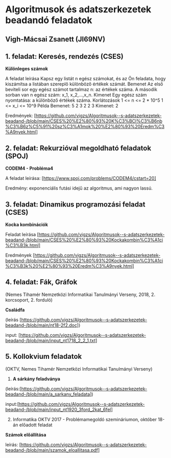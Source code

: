 # Algoritmusok és adatszerkezetek beadandó feladatok

## Vigh-Mácsai Zsanett (JI69NV)

## 1. feladat: Keresés, rendezés (CSES)
**Különleges számok** 

A feladat leírása
Kapsz egy listát n egész számokat, és az Ön feladata, hogy kiszámítsa a listában szereplő különböző értékek számát.
Bemenet
        Az első beviteli sor egy egész számot tartalmaz n: az értékek száma.
        A második sorban van n egész szám: x_1, x_2,...,x_n.
        Kimenet
        Egy egész szám nyomtatása: a különböző értékek száma. 
Korlátozások
1 <= n <= 2 * 10^5
1 <=  x_i <= 10^9
Példa
Bemenet:
5
2 3 2 2 3
Kimenet:
2

Eredmények: [https://github.com/vigzs/Algoritmusok--s-adatszerkezetek-beadand-/blob/main/CSES%20%E2%80%93%20K%C3%BCl%C3%B6nb%C3%B6z%C5%91%20sz%C3%A1mok%20%E2%80%93%20Eredm%C3%A9nyek.html]



## 2. feladat: Rekurzióval megoldható feladatok (SPOJ)
**CODEM4 - Probléma4**

A feladat leírása: [https://www.spoj.com/problems/CODEM4/cstart=20]

Eredmény: exponenciális futási idejű az algoritmus, ami nagyon lassú.


## 3. feladat: Dinamikus programozási feladat (CSES)
**Kocka kombinációk**

Feladat leírása [https://github.com/vigzs/Algoritmusok--s-adatszerkezetek-beadand-/blob/main/CSES%20%E2%80%93%20Kockakombin%C3%A1ci%C3%B3k.html]

Eredmények [https://github.com/vigzs/Algoritmusok--s-adatszerkezetek-beadand-/blob/main/CSES%20%E2%80%93%20Kockakombin%C3%A1ci%C3%B3k%20%E2%80%93%20Eredm%C3%A9nyek.html]


## 4. feladat: Fák, Gráfok 

(Nemes Tihamér Nemzetközi Informatikai Tanulmányi Verseny, 2018, 2. korcsoport, 2. forduló)

**Családfa** 

(leírás [https://github.com/vigzs/Algoritmusok--s-adatszerkezetek-beadand-/blob/main/nt18-2f2.doc])

input: [https://github.com/vigzs/Algoritmusok--s-adatszerkezetek-beadand-/blob/main/input_nt1718_2_2_1.txt]



## 5. Kollokvium feladatok 
(OKTV, Nemes Tihamér Nemzetközi Informatikai Tanulmányi Verseny)

1. **A sárkány feladványa** 

(leírás:[https://github.com/vigzs/Algoritmusok--s-adatszerkezetek-beadand-/blob/main/a_sarkany_feladata]) 
    
 input:[https://github.com/vigzs/Algoritmusok--s-adatszerkezetek-beadand-/blob/main/input_nt1920_3ford_2kat_6fel]


2. Informatika OKTV 2017 - Problémamegoldó szemináriumon, október 18-án előadott feladat 

**Számok előállítása** 

leírás: [https://github.com/vigzs/Algoritmusok--s-adatszerkezetek-beadand-/blob/main/szamok_eloallitasa.pdf]


